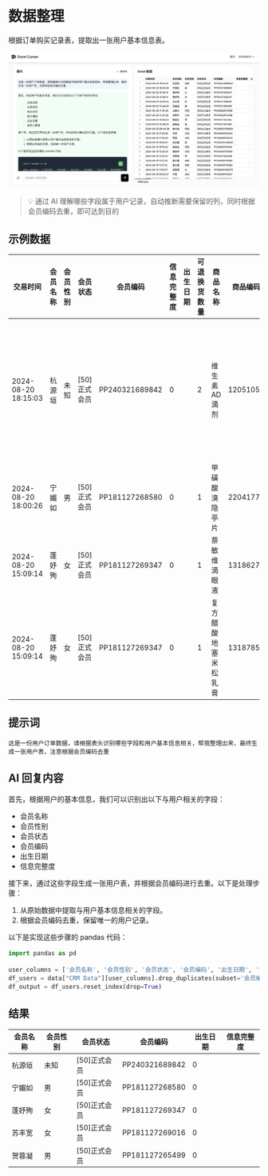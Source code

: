 # 数据整理

根据订单购买记录表，提取出一张用户基本信息表。

![](/images/Xnip2024-09-13_20-03-14.jpg)

> 💡 通过 AI 理解哪些字段属于用户记录，自动推断需要保留的列，同时根据会员编码去重，即可达到目的

## 示例数据
| 交易时间                | 会员名称 | 会员性别 | 会员状态     | 会员编码           | 信息完整度 | 出生日期 | 可退换货数量 | 商品名称       | 商品编码     | 支付金额  | 最后购买时间     | 最后购买金额 | 来源渠道           | 标准售价  | 活跃度 | 累计购买次数 | 累计购买金额   | 订单编码     | 退货数量 | 销售净额  | 销售数量 |
| ------------------- | ---- | ---- | -------- | -------------- | ----- | ---- | ------ | ---------- | -------- | ----- | ---------- | ------ | -------------- | ----- | --- | ------ | -------- | -------- | ---- | ----- | ---- |
| 2024-08-20 18:15:03 | 杭源垣  | 未知   | [50]正式会员 | PP240321689842 | 0     |      | 2      | 维生素 AD 滴剂    | 12051054 | 91.60 | 2024-08-20 | 91.6   | 上海高济余天成大药房有限公司 | 45.80 | 活跃 A | 3      | 3,352    | 22859008 | 0    | 91.60 | 2    |
| 2024-08-20 18:00:26 | 宁媚如  | 男    | [50]正式会员 | PP181127268580 | 0     |      | 1      | 甲磺酸溴隐亭片    | 22041774 | 90.50 | 2024-08-20 | 90.5   | 高济总部           | 90.50 | 活跃 A | 6      | 3,730.9  | 22858992 | 0    | 90.50 | 1    |
| 2024-08-20 15:09:14 | 蓬妤殉  | 女    | [50]正式会员 | PP181127269347 | 0     |      | 1      | 萘敏维滴眼液     | 13186276 | 13.97 | 2024-08-20 | 30.2   | 一德泰和药房         | 13.97 | 活跃 A | 230    | 15,987.1 | 22858897 | 0    | 13.97 | 1    |
| 2024-08-20 15:09:14 | 蓬妤殉  | 女    | [50]正式会员 | PP181127269347 | 0     |      | 1      | 复方醋酸地塞米松乳膏 | 13187858 | 16.23 | 2024-08-20 | 30.2   | 一德泰和药房         | 16.23 | 活跃 A | 230    | 15,987.1 | 22858897 | 0    | 16.23 | 1    |



## 提示词

```
这是一份用户订单数据，请根据表头识别哪些字段和用户基本信息相关，帮我整理出来，最终生成一张用户表，注意根据会员编码去重
```

## AI 回复内容
首先，根据用户的基本信息，我们可以识别出以下与用户相关的字段：

- 会员名称
- 会员性别
- 会员状态
- 会员编码
- 出生日期
- 信息完整度

接下来，通过这些字段生成一张用户表，并根据会员编码进行去重。以下是处理步骤：

1. 从原始数据中提取与用户基本信息相关的字段。
2. 根据会员编码去重，保留唯一的用户记录。

以下是实现这些步骤的 pandas 代码：

```python
import pandas as pd

user_columns = ['会员名称', '会员性别', '会员状态', '会员编码', '出生日期', '信息完整度']
df_users = data["CRM Data"][user_columns].drop_duplicates(subset='会员编码')
df_output = df_users.reset_index(drop=True)
```

## 结果
| 会员名称 | 会员性别 | 会员状态     | 会员编码           | 出生日期 | 信息完整度 |
| ---- | ---- | -------- | -------------- | ---- | ----- |
| 杭源垣  | 未知   | [50]正式会员 | PP240321689842 | 0    |
| 宁媚如  | 男    | [50]正式会员 | PP181127268580 | 0    |
| 蓬妤殉  | 女    | [50]正式会员 | PP181127269347 | 0    |
| 苏丰宽  | 女    | [50]正式会员 | PP181127269016 | 0    |
| 贺蓉凝  | 男    | [50]正式会员 | PP181127265499 | 0    |